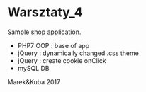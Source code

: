 # Warsztaty_4
Sample shop application.
- PHP7 OOP : base of app
- jQuery : dynamically changed .css theme
- jQuery : create cookie onClick  
- mySQL DB

Marek&Kuba 2017
